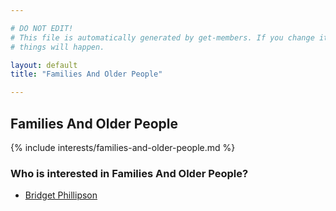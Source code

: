 ```yaml
---

# DO NOT EDIT!
# This file is automatically generated by get-members. If you change it, bad
# things will happen.

layout: default
title: "Families And Older People"

---
```


## Families And Older People

{% include interests/families-and-older-people.md %}

### Who is interested in Families And Older People?


* [Bridget Phillipson](/members/bridget-phillipson.html)
